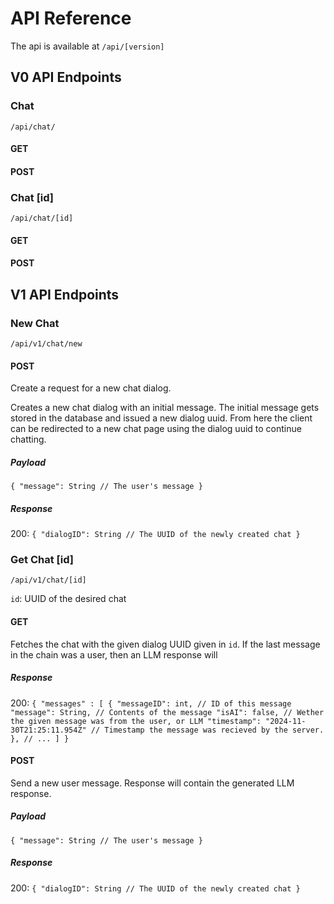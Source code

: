 # API Reference

The api is available at `/api/[version]`

## V0 API Endpoints

### Chat

`/api/chat/`
<!-- TODO -->

#### GET

<!-- TODO -->

#### POST

<!-- TODO -->

### Chat [id]

`/api/chat/[id]`
<!-- TODO -->

#### GET

<!-- TODO -->

#### POST

<!-- TODO -->

## V1 API Endpoints

### New Chat

`/api/v1/chat/new`

#### POST

Create a request for a new chat dialog.

Creates a new chat dialog with an initial message. The initial message gets stored in the database and issued a new dialog uuid. From here the client can be redirected to a new chat page using the dialog uuid to continue chatting.

##### Payload

`{
    "message": String // The user's message
}`

##### Response

200:
`{
    "dialogID": String // The UUID of the newly created chat
}`

### Get Chat [id]

`/api/v1/chat/[id]`

`id`: UUID of the desired chat

#### GET

Fetches the chat with the given dialog UUID given in `id`. If the last message in the chain was a user, then an LLM response will

##### Response

200:
`{
    "messages" : [
        {
            "messageID": int, // ID of this message
            "message": String, // Contents of the message
            "isAI": false, // Wether the given message was from the user, or LLM
            "timestamp": "2024-11-30T21:25:11.954Z" // Timestamp the message was recieved by the server.
        },
        // ...
    ]
}`

#### POST

Send a new user message. Response will contain the generated LLM response.

##### Payload

`{
    "message": String // The user's message
}`

##### Response

200:
`{
    "dialogID": String // The UUID of the newly created chat
}`
